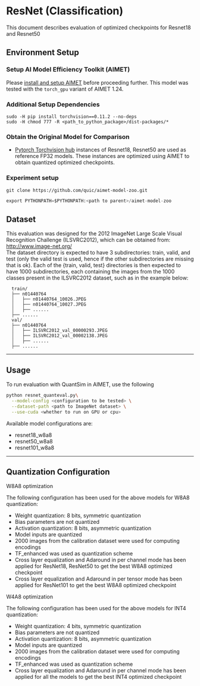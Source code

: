 # ResNet (Classification)
This document describes evaluation of optimized checkpoints for Resnet18 and Resnet50

## Environment Setup
### Setup AI Model Efficiency Toolkit (AIMET)
Please [install and setup AIMET](https://github.com/quic/aimet/blob/release-aimet-1.24/packaging/install.md) before proceeding further.
This model was tested with the `torch_gpu` variant of AIMET 1.24.

### Additional Setup Dependencies
```
sudo -H pip install torchvision==0.11.2 --no-deps
sudo -H chmod 777 -R <path_to_python_package>/dist-packages/*
```

### Obtain the Original Model for Comparison
- [Pytorch Torchvision hub](https://pytorch.org/vision/0.11/models.html#classification) instances of Resnet18, Resnet50 are used as reference FP32 models. These instances are optimized using AIMET to obtain quantized optimized checkpoints.

### Experiment setup
```
git clone https://github.com/quic/aimet-model-zoo.git
```
```python
export PYTHONPATH=$PYTHONPATH:<path to parent>/aimet-model-zoo
```

## Dataset
This evaluation was designed for the 2012 ImageNet Large Scale Visual Recognition Challenge (ILSVRC2012), which can be obtained from: http://www.image-net.org/  
The dataset directory is expected to have 3 subdirectories: train, valid, and test (only the valid test is used, hence if the other subdirectories are missing that is ok).
Each of the {train, valid, test} directories is then expected to have 1000 subdirectories, each containing the images from the 1000 classes present in the ILSVRC2012 dataset, such as in the example below:

```
  train/
  ├── n01440764
  │   ├── n01440764_10026.JPEG
  │   ├── n01440764_10027.JPEG
  │   ├── ......
  ├── ......
  val/
  ├── n01440764
  │   ├── ILSVRC2012_val_00000293.JPEG
  │   ├── ILSVRC2012_val_00002138.JPEG
  │   ├── ......
  ├── ......
```
---

## Usage
To run evaluation with QuantSim in AIMET, use the following
```bash
python resnet_quanteval.py\
  --model-config <configuration to be tested> \
  --dataset-path <path to ImageNet dataset> \
  --use-cuda <whether to run on GPU or cpu>
```

Available model configurations are:
- resnet18_w8a8
- resnet50_w8a8
- resnet101_w8a8
---

## Quantization Configuration
W8A8 optimization

The following configuration has been used for the above models for W8A8 quantization:
- Weight quantization: 8 bits, symmetric quantization
- Bias parameters are not quantized
- Activation quantization: 8 bits, asymmetric quantization
- Model inputs are quantized
- 2000 images from the calibration dataset were used for computing encodings
- TF_enhanced was used as quantization scheme
- Cross layer equalization and Adaround in per channel mode has been applied for ResNet18, ResNet50 to get the best W8A8 optimized checkpoint
- Cross layer equalization and Adaround in per tensor mode has been applied for ResNet101 to get the best W8A8 optimized checkpoint

W4A8 optimization

The following configuration has been used for the above models for INT4 quantization:
- Weight quantization: 4 bits, symmetric quantization
- Bias parameters are not quantized
- Activation quantization: 8 bits, asymmetric quantization
- Model inputs are quantized
- 2000 images from the calibration dataset were used for computing encodings
- TF_enhanced was used as quantization scheme
- Cross layer equalization and Adaround in per channel mode has been applied for all the models to get the best INT4 optimized checkpoint
